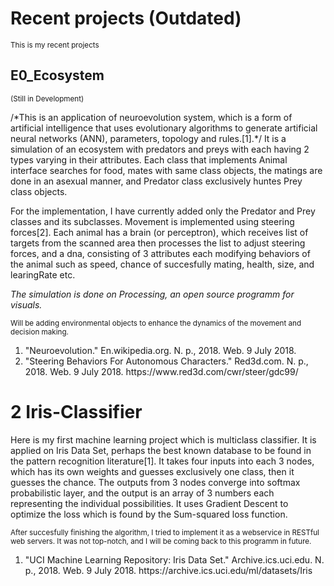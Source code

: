 <h1>Recent projects (Outdated)</h1>
<sub>This is my recent projects</sub>

<h2>E0_Ecosystem</h2>
<sub>(Still in Development)</sub>
<p>/*This is an application of neuroevolution system, which is a form of artificial intelligence that uses evolutionary algorithms to generate artificial neural networks (ANN), parameters, topology and rules.[1].*/ It is a simulation of an ecosystem with predators and preys with each having 2 types varying in their attributes. Each class that implements Animal interface searches for food, mates with same class objects, the matings are done in an asexual manner, and Predator class exclusively huntes Prey class objects.</p> 

  <p>For the implementation, I have currently added only the Predator and Prey classes and its subclasses. Movement is implemented using steering forces[2]. Each animal has a brain (or perceptron), which receives list of targets from the scanned area then processes the list to adjust steering forces, and a dna, consisting of 3 attributes each modifying behaviors of the animal such as speed, chance of succesfully mating, health, size, and learingRate etc. </p>
  
  <i>The simulation is done on Processing, an open source programm for visuals.</i>
  
<sub>Will be adding environmental objects to enhance the dynamics of the movement and decision making.</sub>

<ol>
  <li>"Neuroevolution." En.wikipedia.org. N. p., 2018. Web. 9 July 2018.</li>

  <li>"Steering Behaviors For Autonomous Characters." Red3d.com. N. p., 2018. Web. 9 July 2018. https://www.red3d.com/cwr/steer/gdc99/</li>
</ol>

<h1>2 Iris-Classifier</h1>

  <p>Here is my first machine learning project which is multiclass classifier. It is applied on Iris Data Set, perhaps the best known database to be found in the pattern recognition literature[1]. It takes four inputs into each 3 nodes, which has its own weights and guesses exclusively one class, then it guesses the chance. The outputs from 3 nodes converge into softmax probabilistic layer, and the output is an array of 3 numbers each representing the individual possibilities. It uses Gradient Descent to optimize the loss which is found by the Sum-squared loss function. </p>

  <sub>After succesfully finishing the algorithm, I tried to implement it as a webservice in RESTful web servers. It was not top-notch, and I will be coming back to this programm in future.</sub>

<ol>
<li> "UCI Machine Learning Repository: Iris Data Set." Archive.ics.uci.edu. N. p., 2018. Web. 9 July 2018. https://archive.ics.uci.edu/ml/datasets/Iris</li>
 </ol>

